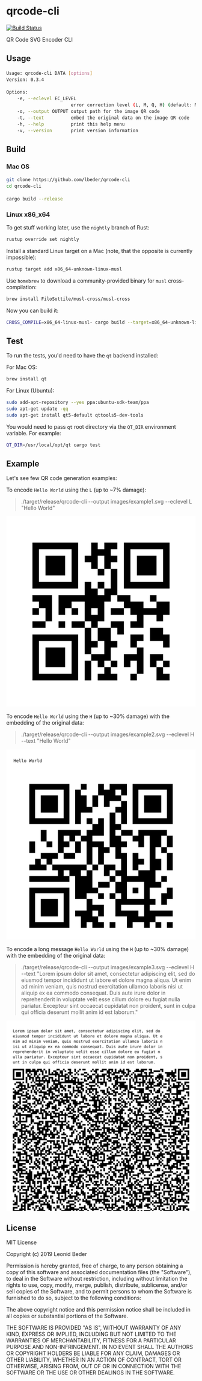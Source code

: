 # qrcode-cli

[![Build Status](https://travis-ci.org/lbeder/qrcode-cli.svg)](https://travis-ci.org/lbeder/qrcode-cli)

QR Code SVG Encoder CLI

## Usage

```bash
Usage: qrcode-cli DATA [options]
Version: 0.3.4

Options:
    -e, --eclevel EC_LEVEL
                        error correction level (L, M, Q, H) (default: M)
    -o, --output OUTPUT output path for the image QR code
    -t, --text          embed the original data on the image QR code
    -h, --help          print this help menu
    -v, --version       print version information
```

## Build

### Mac OS

```bash
git clone https://github.com/lbeder/qrcode-cli
cd qrcode-cli

cargo build --release
```

### Linux x86_x64

To get stuff working later, use the `nightly` branch of Rust:

```bash
rustup override set nightly
```

Install a standard Linux target on a Mac (note, that the opposite is currently impossible):

```bash
rustup target add x86_64-unknown-linux-musl
```

Use `homebrew` to download a community-provided binary for `musl` cross-compilation:

```bash
brew install FiloSottile/musl-cross/musl-cross
```

Now you can build it:

```bash
CROSS_COMPILE=x86_64-linux-musl- cargo build --target=x86_64-unknown-linux-musl
```

## Test

To run the tests, you'd need to have the `qt` backend installed:

For Mac OS:

```bash
brew install qt
```

For Linux (Ubuntu):

```bash
sudo add-apt-repository --yes ppa:ubuntu-sdk-team/ppa
sudo apt-get update -qq
sudo apt-get install qt5-default qttools5-dev-tools
```

You would need to pass `qt` root directory via the `QT_DIR` environment variable. For example:

```bash
QT_DIR=/usr/local/opt/qt cargo test
```

## Example

Let's see few QR code generation examples:

To encode `Hello World` using the `L` (up to ~7% damage):

> ./target/release/qrcode-cli --output images/example1.svg --eclevel L "Hello World"

<div align="center">
  <img alt="example1" src="images/example1.svg" />
</div>

To encode `Hello World` using the `H` (up to ~30% damage) with the embedding of the original data:

> ./target/release/qrcode-cli --output images/example2.svg --eclevel H --text "Hello World"

<div align="center">
  <img alt="example2" src="images/example2.svg" />
</div>

To encode a long message `Hello World` using the `H` (up to ~30% damage) with the embedding of the original data:

> ./target/release/qrcode-cli --output images/example3.svg --eclevel H --text "Lorem ipsum dolor sit amet, consectetur adipiscing elit, sed do eiusmod tempor incididunt ut labore et dolore magna aliqua. Ut enim ad minim veniam, quis nostrud exercitation ullamco laboris nisi ut aliquip ex ea commodo consequat. Duis aute irure dolor in reprehenderit in voluptate velit esse cillum dolore eu fugiat nulla pariatur. Excepteur sint occaecat cupidatat non proident, sunt in culpa qui officia deserunt mollit anim id est laborum."

<div align="center">
  <img alt="example3" src="images/example3.svg" />
</div>

## License

MIT License

Copyright (c) 2019 Leonid Beder

Permission is hereby granted, free of charge, to any person obtaining a copy
of this software and associated documentation files (the "Software"), to deal
in the Software without restriction, including without limitation the rights
to use, copy, modify, merge, publish, distribute, sublicense, and/or sell
copies of the Software, and to permit persons to whom the Software is
furnished to do so, subject to the following conditions:

The above copyright notice and this permission notice shall be included in all
copies or substantial portions of the Software.

THE SOFTWARE IS PROVIDED "AS IS", WITHOUT WARRANTY OF ANY KIND, EXPRESS OR
IMPLIED, INCLUDING BUT NOT LIMITED TO THE WARRANTIES OF MERCHANTABILITY,
FITNESS FOR A PARTICULAR PURPOSE AND NON-INFRINGEMENT. IN NO EVENT SHALL THE
AUTHORS OR COPYRIGHT HOLDERS BE LIABLE FOR ANY CLAIM, DAMAGES OR OTHER
LIABILITY, WHETHER IN AN ACTION OF CONTRACT, TORT OR OTHERWISE, ARISING FROM,
OUT OF OR IN CONNECTION WITH THE SOFTWARE OR THE USE OR OTHER DEALINGS IN THE
SOFTWARE.
